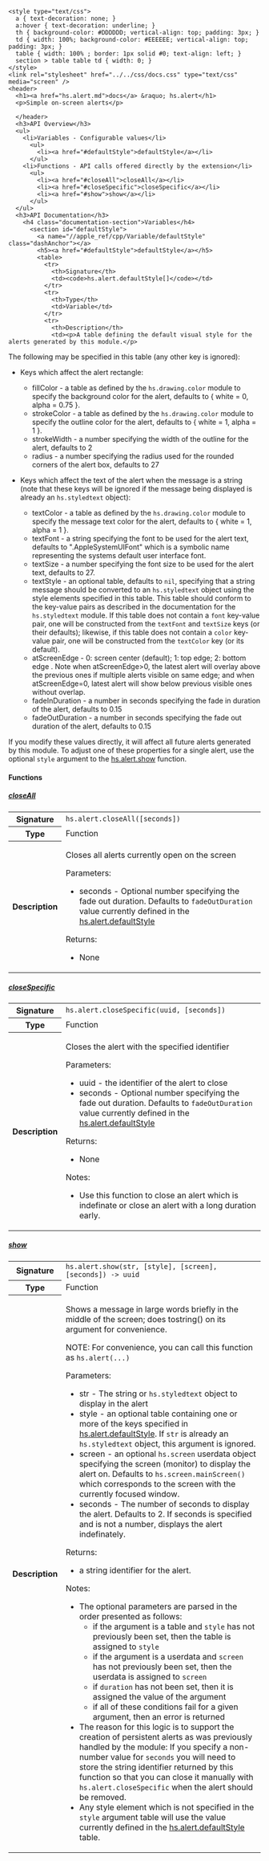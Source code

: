     <style type="text/css">
      a { text-decoration: none; }
      a:hover { text-decoration: underline; }
      th { background-color: #DDDDDD; vertical-align: top; padding: 3px; }
      td { width: 100%; background-color: #EEEEEE; vertical-align: top; padding: 3px; }
      table { width: 100% ; border: 1px solid #0; text-align: left; }
      section > table table td { width: 0; }
    </style>
    <link rel="stylesheet" href="../../css/docs.css" type="text/css" media="screen" />
    <header>
      <h1><a href="hs.alert.md">docs</a> &raquo; hs.alert</h1>
      <p>Simple on-screen alerts</p>

      </header>
      <h3>API Overview</h3>
      <ul>
        <li>Variables - Configurable values</li>
          <ul>
            <li><a href="#defaultStyle">defaultStyle</a></li>
          </ul>
        <li>Functions - API calls offered directly by the extension</li>
          <ul>
            <li><a href="#closeAll">closeAll</a></li>
            <li><a href="#closeSpecific">closeSpecific</a></li>
            <li><a href="#show">show</a></li>
          </ul>
      </ul>
      <h3>API Documentation</h3>
        <h4 class="documentation-section">Variables</h4>
          <section id="defaultStyle">
            <a name="//apple_ref/cpp/Variable/defaultStyle" class="dashAnchor"></a>
            <h5><a href="#defaultStyle">defaultStyle</a></h5>
            <table>
              <tr>
                <th>Signature</th>
                <td><code>hs.alert.defaultStyle[]</code></td>
              </tr>
              <tr>
                <th>Type</th>
                <td>Variable</td>
              </tr>
              <tr>
                <th>Description</th>
                <td><p>A table defining the default visual style for the alerts generated by this module.</p>
<p>The following may be specified in this table (any other key is ignored):</p>
<ul>
<li><p>Keys which affect the alert rectangle:</p>
<ul>
<li>fillColor   - a table as defined by the <code>hs.drawing.color</code> module to specify the background color for the alert, defaults to { white = 0, alpha = 0.75 }.</li>
<li>strokeColor - a table as defined by the <code>hs.drawing.color</code> module to specify the outline color for the alert, defaults to { white = 1, alpha = 1 }.</li>
<li>strokeWidth - a number specifying the width of the outline for the alert, defaults to 2</li>
<li>radius      - a number specifying the radius used for the rounded corners of the alert box, defaults to 27</li>
</ul>
</li>
<li><p>Keys which affect the text of the alert when the message is a string (note that these keys will be ignored if the message being displayed is already an <code>hs.styledtext</code> object):</p>
<ul>
<li>textColor   - a table as defined by the <code>hs.drawing.color</code> module to specify the message text color for the alert, defaults to { white = 1, alpha = 1 }.</li>
<li>textFont    - a string specifying the font to be used for the alert text, defaults to ".AppleSystemUIFont" which is a symbolic name representing the systems default user interface font.</li>
<li>textSize    - a number specifying the font size to be used for the alert text, defaults to 27.</li>
<li>textStyle   - an optional table, defaults to <code>nil</code>, specifying that a string message should be converted to an <code>hs.styledtext</code> object using the style elements specified in this table.  This table should conform to the key-value pairs as described in the documentation for the <code>hs.styledtext</code> module.  If this table does not contain a <code>font</code> key-value pair, one will be constructed from the <code>textFont</code> and <code>textSize</code> keys (or their defaults); likewise, if this table does not contain a <code>color</code> key-value pair, one will be constructed from the <code>textColor</code> key (or its default).</li>
<li>atScreenEdge   - 0: screen center (default); 1: top edge; 2: bottom edge . Note when atScreenEdge&gt;0, the latest alert will overlay above the previous ones if multiple alerts visible on same edge; and when atScreenEdge=0, latest alert will show below previous visible ones without overlap.</li>
<li>fadeInDuration  - a number in seconds specifying the fade in duration of the alert, defaults to 0.15</li>
<li>fadeOutDuration - a number in seconds specifying the fade out duration of the alert, defaults to 0.15</li>
</ul>
</li>
</ul>
<p>If you modify these values directly, it will affect all future alerts generated by this module.  To adjust one of these properties for a single alert, use the optional <code>style</code> argument to the <a href="#show">hs.alert.show</a> function.</p>
</td>
              </tr>
            </table>
          </section>
        <h4 class="documentation-section">Functions</h4>
          <section id="closeAll">
            <a name="//apple_ref/cpp/Function/closeAll" class="dashAnchor"></a>
            <h5><a href="#closeAll">closeAll</a></h5>
            <table>
              <tr>
                <th>Signature</th>
                <td><code>hs.alert.closeAll([seconds])</code></td>
              </tr>
              <tr>
                <th>Type</th>
                <td>Function</td>
              </tr>
              <tr>
                <th>Description</th>
                <td><p>Closes all alerts currently open on the screen</p>
<p>Parameters:</p>
<ul>
<li>seconds - Optional number specifying the fade out duration. Defaults to <code>fadeOutDuration</code> value currently defined in the <a href="#defaultStyle">hs.alert.defaultStyle</a></li>
</ul>
<p>Returns:</p>
<ul>
<li>None</li>
</ul>
</td>
              </tr>
            </table>
          </section>
          <section id="closeSpecific">
            <a name="//apple_ref/cpp/Function/closeSpecific" class="dashAnchor"></a>
            <h5><a href="#closeSpecific">closeSpecific</a></h5>
            <table>
              <tr>
                <th>Signature</th>
                <td><code>hs.alert.closeSpecific(uuid, [seconds])</code></td>
              </tr>
              <tr>
                <th>Type</th>
                <td>Function</td>
              </tr>
              <tr>
                <th>Description</th>
                <td><p>Closes the alert with the specified identifier</p>
<p>Parameters:</p>
<ul>
<li>uuid    - the identifier of the alert to close</li>
<li>seconds - Optional number specifying the fade out duration. Defaults to <code>fadeOutDuration</code> value currently defined in the <a href="#defaultStyle">hs.alert.defaultStyle</a></li>
</ul>
<p>Returns:</p>
<ul>
<li>None</li>
</ul>
<p>Notes:</p>
<ul>
<li>Use this function to close an alert which is indefinate or close an alert with a long duration early.</li>
</ul>
</td>
              </tr>
            </table>
          </section>
          <section id="show">
            <a name="//apple_ref/cpp/Function/show" class="dashAnchor"></a>
            <h5><a href="#show">show</a></h5>
            <table>
              <tr>
                <th>Signature</th>
                <td><code>hs.alert.show(str, [style], [screen], [seconds]) -&gt; uuid</code></td>
              </tr>
              <tr>
                <th>Type</th>
                <td>Function</td>
              </tr>
              <tr>
                <th>Description</th>
                <td><p>Shows a message in large words briefly in the middle of the screen; does tostring() on its argument for convenience.</p>
<p>NOTE: For convenience, you can call this function as <code>hs.alert(...)</code></p>
<p>Parameters:</p>
<ul>
<li>str     - The string or <code>hs.styledtext</code> object to display in the alert</li>
<li>style   - an optional table containing one or more of the keys specified in <a href="#defaultStyle">hs.alert.defaultStyle</a>.  If <code>str</code> is already an <code>hs.styledtext</code> object, this argument is ignored.</li>
<li>screen  - an optional <code>hs.screen</code> userdata object specifying the screen (monitor) to display the alert on.  Defaults to <code>hs.screen.mainScreen()</code> which corresponds to the screen with the currently focused window.</li>
<li>seconds - The number of seconds to display the alert. Defaults to 2.  If seconds is specified and is not a number, displays the alert indefinately.</li>
</ul>
<p>Returns:</p>
<ul>
<li>a string identifier for the alert.</li>
</ul>
<p>Notes:</p>
<ul>
<li>The optional parameters are parsed in the order presented as follows:<ul>
<li>if the argument is a table and <code>style</code> has not previously been set, then the table is assigned to <code>style</code></li>
<li>if the argument is a userdata and <code>screen</code> has not previously been set, then the userdata is assigned to <code>screen</code></li>
<li>if <code>duration</code> has not been set, then it is assigned the value of the argument</li>
<li>if all of these conditions fail for a given argument, then an error is returned</li>
</ul>
</li>
<li>The reason for this logic is to support the creation of persistent alerts as was previously handled by the module: If you specify a non-number value for <code>seconds</code> you will need to store the string identifier returned by this function so that you can close it manually with <code>hs.alert.closeSpecific</code> when the alert should be removed.</li>
<li>Any style element which is not specified in the <code>style</code> argument table will use the value currently defined in the <a href="#defaultStyle">hs.alert.defaultStyle</a> table.</li>
</ul>
</td>
              </tr>
            </table>
          </section>

